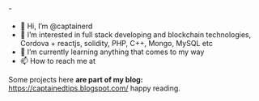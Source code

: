 -<p style="font-size: 18px">
-  👋 Hi, I’m @captainerd
- 👀 I’m interested in full stack developing and blockchain technologies, Cordova + reactjs, solidity, PHP, C++, Mongo, MySQL etc
- 🌱 I’m currently learning anything that comes to my way
- 📫 How to reach me at 

Some projects here <b>are part of my blog:</b> https://captainedtips.blogspot.com/ happy reading.
<!---
captainerd/captainerd is a ✨ special ✨ repository because its `README.md` (this file) appears on your GitHub profile.
You can click the Preview link to take a look at your changes.
--->
</p>
